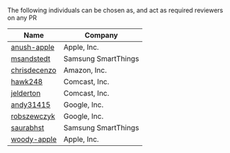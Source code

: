 The following individuals can be chosen as, and act as required reviewers on any
PR

| Name                                                  | Company             |
| ----------------------------------------------------- | ------------------- |
| [anush-apple](https://github.com/anush-apple)         | Apple, Inc.         |
| [msandstedt](https://github.com/msandstedt)           | Samsung SmartThings |
| [chrisdecenzo](https://github.com/chrisdecenzo)       | Amazon, Inc.        |
| [hawk248](https://github.com/hawk248)                 | Comcast, Inc.       |
| [jelderton](https://github.com/jelderton)             | Comcast, Inc.       |
| [andy31415](https://github.com/andy31415)             | Google, Inc.        |
| [robszewczyk](https://github.com/robszewczyk)         | Google, Inc.        |
| [saurabhst](https://github.com/saurabhst)             | Samsung SmartThings |
| [woody-apple](https://github.com/woody-apple)         | Apple, Inc.         |
